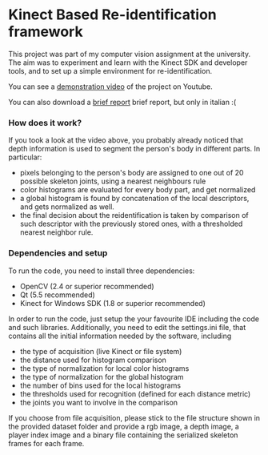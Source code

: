 # Kinect Based Re-identification framework

This project was part of my computer vision assignment at the university. The aim was to experiment and learn with the Kinect SDK and developer tools, and to set up a simple environment for re-identification.

You can see a [demonstration video](https://youtu.be/JN6Dae-F0i4) of the project on Youtube.

You can also download a [brief report](http://www.davideabati.com/resources/kinect_reid) brief report, but only in italian :(

### How does it work?
If you took a look at the video above, you probably already noticed that depth information is used to segment the person's body in different parts. In particular:
* pixels belonging to the person's body are assigned to one out of 20 possible skeleton joints, using a nearest neighbours rule
* color histograms are evaluated for every body part, and get normalized
* a global histogram is found by concatenation of the local descriptors, and gets normalized as well.
* the final decision about the reidentification is taken by comparison of such descriptor with the previously stored ones, with a thresholded nearest neighbor rule.

### Dependencies and setup
To run the code, you need to install three dependencies:
* OpenCV (2.4 or superior recommended)
* Qt (5.5 recommended)
* Kinect for Windows SDK (1.8 or superior recommended)

In order to run the code, just setup the your favourite IDE including the code and such libraries. Additionally, you need to edit the settings.ini file, that contains all the initial information needed by the software, including
* the type of acquisition (live Kinect or file system)
* the distance used for histogram comparison
* the type of normalization for local color histograms
* the type of normalization for the global histogram
* the number of bins used for the local histograms
* the thresholds used for recognition (defined for each distance metric)
* the joints you want to involve in the comparison

If you choose from file acquisition, please stick to the file structure shown in the provided dataset folder and provide a rgb image, a depth image, a player index image and a binary file containing the serialized skeleton frames for each frame.
